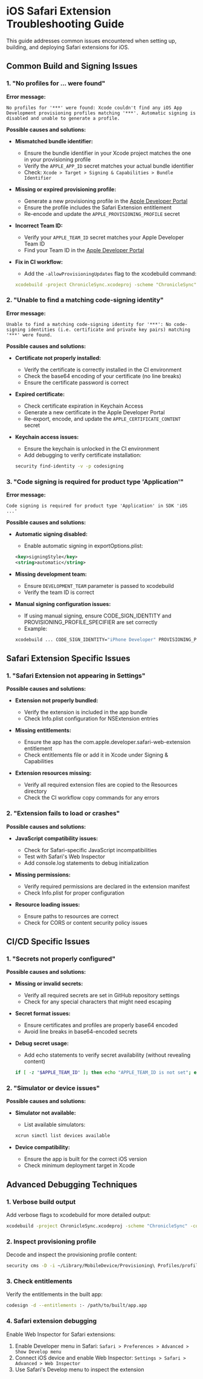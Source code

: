 # iOS Safari Extension Troubleshooting Guide

This guide addresses common issues encountered when setting up, building, and deploying Safari extensions for iOS.

## Common Build and Signing Issues

### 1. "No profiles for ... were found"

**Error message:**
```
No profiles for '***' were found: Xcode couldn't find any iOS App Development provisioning profiles matching '***'. Automatic signing is disabled and unable to generate a profile.
```

**Possible causes and solutions:**

- **Mismatched bundle identifier:**
  - Ensure the bundle identifier in your Xcode project matches the one in your provisioning profile
  - Verify the `APPLE_APP_ID` secret matches your actual bundle identifier
  - Check: `Xcode > Target > Signing & Capabilities > Bundle Identifier`

- **Missing or expired provisioning profile:**
  - Generate a new provisioning profile in the [Apple Developer Portal](https://developer.apple.com/account/resources/profiles/list)
  - Ensure the profile includes the Safari Extension entitlement
  - Re-encode and update the `APPLE_PROVISIONING_PROFILE` secret

- **Incorrect Team ID:**
  - Verify your `APPLE_TEAM_ID` secret matches your Apple Developer Team ID
  - Find your Team ID in the [Apple Developer Portal](https://developer.apple.com/account/#/membership)

- **Fix in CI workflow:**
  - Add the `-allowProvisioningUpdates` flag to the xcodebuild command:
  ```yaml
  xcodebuild -project ChronicleSync.xcodeproj -scheme "ChronicleSync" -configuration Release -sdk iphoneos -archivePath "build/ChronicleSync.xcarchive" archive DEVELOPMENT_TEAM="${APPLE_TEAM_ID}" PRODUCT_BUNDLE_IDENTIFIER="${APPLE_APP_ID}" -allowProvisioningUpdates
  ```

### 2. "Unable to find a matching code-signing identity"

**Error message:**
```
Unable to find a matching code-signing identity for '***': No code-signing identities (i.e. certificate and private key pairs) matching '***' were found.
```

**Possible causes and solutions:**

- **Certificate not properly installed:**
  - Verify the certificate is correctly installed in the CI environment
  - Check the base64 encoding of your certificate (no line breaks)
  - Ensure the certificate password is correct

- **Expired certificate:**
  - Check certificate expiration in Keychain Access
  - Generate a new certificate in the Apple Developer Portal
  - Re-export, encode, and update the `APPLE_CERTIFICATE_CONTENT` secret

- **Keychain access issues:**
  - Ensure the keychain is unlocked in the CI environment
  - Add debugging to verify certificate installation:
  ```bash
  security find-identity -v -p codesigning
  ```

### 3. "Code signing is required for product type 'Application'"

**Error message:**
```
Code signing is required for product type 'Application' in SDK 'iOS ...'
```

**Possible causes and solutions:**

- **Automatic signing disabled:**
  - Enable automatic signing in exportOptions.plist:
  ```xml
  <key>signingStyle</key>
  <string>automatic</string>
  ```

- **Missing development team:**
  - Ensure `DEVELOPMENT_TEAM` parameter is passed to xcodebuild
  - Verify the team ID is correct

- **Manual signing configuration issues:**
  - If using manual signing, ensure CODE_SIGN_IDENTITY and PROVISIONING_PROFILE_SPECIFIER are set correctly
  - Example:
  ```bash
  xcodebuild ... CODE_SIGN_IDENTITY="iPhone Developer" PROVISIONING_PROFILE_SPECIFIER="YourProfileName"
  ```

## Safari Extension Specific Issues

### 1. "Safari Extension not appearing in Settings"

**Possible causes and solutions:**

- **Extension not properly bundled:**
  - Verify the extension is included in the app bundle
  - Check Info.plist configuration for NSExtension entries

- **Missing entitlements:**
  - Ensure the app has the com.apple.developer.safari-web-extension entitlement
  - Check entitlements file or add it in Xcode under Signing & Capabilities

- **Extension resources missing:**
  - Verify all required extension files are copied to the Resources directory
  - Check the CI workflow copy commands for any errors

### 2. "Extension fails to load or crashes"

**Possible causes and solutions:**

- **JavaScript compatibility issues:**
  - Check for Safari-specific JavaScript incompatibilities
  - Test with Safari's Web Inspector
  - Add console.log statements to debug initialization

- **Missing permissions:**
  - Verify required permissions are declared in the extension manifest
  - Check Info.plist for proper configuration

- **Resource loading issues:**
  - Ensure paths to resources are correct
  - Check for CORS or content security policy issues

## CI/CD Specific Issues

### 1. "Secrets not properly configured"

**Possible causes and solutions:**

- **Missing or invalid secrets:**
  - Verify all required secrets are set in GitHub repository settings
  - Check for any special characters that might need escaping

- **Secret format issues:**
  - Ensure certificates and profiles are properly base64 encoded
  - Avoid line breaks in base64-encoded secrets

- **Debug secret usage:**
  - Add echo statements to verify secret availability (without revealing content)
  ```bash
  if [ -z "$APPLE_TEAM_ID" ]; then echo "APPLE_TEAM_ID is not set"; else echo "APPLE_TEAM_ID is set"; fi
  ```

### 2. "Simulator or device issues"

**Possible causes and solutions:**

- **Simulator not available:**
  - List available simulators:
  ```bash
  xcrun simctl list devices available
  ```

- **Device compatibility:**
  - Ensure the app is built for the correct iOS version
  - Check minimum deployment target in Xcode

## Advanced Debugging Techniques

### 1. Verbose build output

Add verbose flags to xcodebuild for more detailed output:
```bash
xcodebuild -project ChronicleSync.xcodeproj -scheme "ChronicleSync" -configuration Release -sdk iphoneos -verbose
```

### 2. Inspect provisioning profile

Decode and inspect the provisioning profile content:
```bash
security cms -D -i ~/Library/MobileDevice/Provisioning\ Profiles/profile.mobileprovision
```

### 3. Check entitlements

Verify the entitlements in the built app:
```bash
codesign -d --entitlements :- /path/to/built/app.app
```

### 4. Safari extension debugging

Enable Web Inspector for Safari extensions:
1. Enable Developer menu in Safari: `Safari > Preferences > Advanced > Show Develop menu`
2. Connect iOS device and enable Web Inspector: `Settings > Safari > Advanced > Web Inspector`
3. Use Safari's Develop menu to inspect the extension
